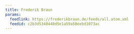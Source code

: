 ```yaml
---
title: Frederik Braun
params:
  feedlink: https://frederikbraun.de/feeds/all.atom.xml
  feedid: c2b3d5348440d5e1a59a58eebd1073ac
---
```

